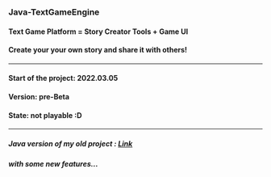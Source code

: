 ### Java-TextGameEngine
#### Text Game Platform = Story Creator Tools + Game UI
#### Create your your own story and share it with others!

---

#### Start of the project: 2022.03.05
#### Version: pre-Beta
#### State: not playable :D

---

##### Java version of my old project : [Link][Link]
##### with some new features...

[Link]: https://github.com/TrueJacobG/Text-Adventure-Game-Engine
